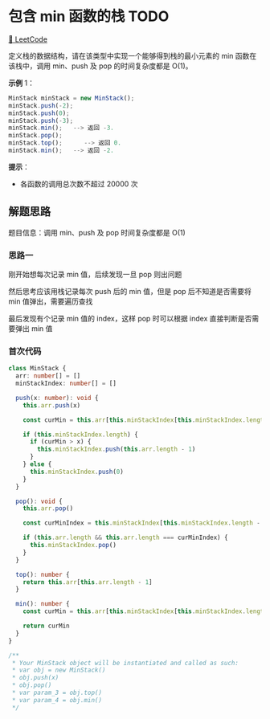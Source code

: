 # 包含 min 函数的栈 TODO

[🔗 LeetCode](https://leetcode.cn/problems/bao-han-minhan-shu-de-zhan-lcof/)

定义栈的数据结构，请在该类型中实现一个能够得到栈的最小元素的 min 函数在该栈中，调用 min、push 及 pop 的时间复杂度都是 O(1)。

**示例** 1：

```js
MinStack minStack = new MinStack();
minStack.push(-2);
minStack.push(0);
minStack.push(-3);
minStack.min();   --> 返回 -3.
minStack.pop();
minStack.top();      --> 返回 0.
minStack.min();   --> 返回 -2.
```

**提示**：

- 各函数的调用总次数不超过 20000 次

## 解题思路

题目信息：调用 min、push 及 pop 时间复杂度都是 O(1)

### 思路一

刚开始想每次记录 min 值，后续发现一旦 pop 则出问题

然后思考应该用栈记录每次 push 后的 min 值，但是 pop 后不知道是否需要将 min 值弹出，需要遍历查找

最后发现有个记录 min 值的 index，这样 pop 时可以根据 index 直接判断是否需要弹出 min 值

### 首次代码

```ts
class MinStack {
  arr: number[] = []
  minStackIndex: number[] = []

  push(x: number): void {
    this.arr.push(x)

    const curMin = this.arr[this.minStackIndex[this.minStackIndex.length - 1]]

    if (this.minStackIndex.length) {
      if (curMin > x) {
        this.minStackIndex.push(this.arr.length - 1)
      }
    } else {
      this.minStackIndex.push(0)
    }
  }

  pop(): void {
    this.arr.pop()

    const curMinIndex = this.minStackIndex[this.minStackIndex.length - 1]

    if (this.arr.length && this.arr.length === curMinIndex) {
      this.minStackIndex.pop()
    }
  }

  top(): number {
    return this.arr[this.arr.length - 1]
  }

  min(): number {
    const curMin = this.arr[this.minStackIndex[this.minStackIndex.length - 1]]

    return curMin
  }
}

/**
 * Your MinStack object will be instantiated and called as such:
 * var obj = new MinStack()
 * obj.push(x)
 * obj.pop()
 * var param_3 = obj.top()
 * var param_4 = obj.min()
 */
```
